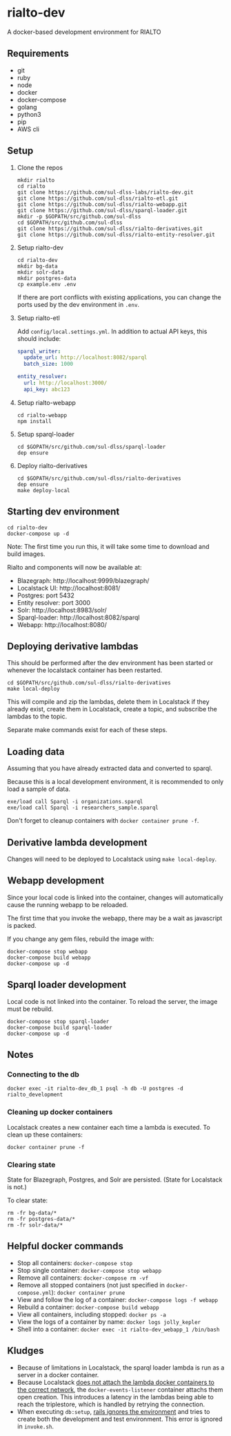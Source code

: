 # rialto-dev
A docker-based development environment for RIALTO

## Requirements
* git
* ruby
* node
* docker
* docker-compose
* golang
* python3
* pip
* AWS cli

## Setup
1. Clone the repos
    ```shell
    mkdir rialto
    cd rialto
    git clone https://github.com/sul-dlss-labs/rialto-dev.git
    git clone https://github.com/sul-dlss/rialto-etl.git
    git clone https://github.com/sul-dlss/rialto-webapp.git
    git clone https://github.com/sul-dlss/sparql-loader.git
    mkdir -p $GOPATH/src/github.com/sul-dlss
    cd $GOPATH/src/github.com/sul-dlss
    git clone https://github.com/sul-dlss/rialto-derivatives.git
    git clone https://github.com/sul-dlss/rialto-entity-resolver.git
    ```
1. Setup rialto-dev
    ```shell
    cd rialto-dev
    mkdir bg-data
    mkdir solr-data
    mkdir postgres-data
    cp example.env .env
    ```

    If there are port conflicts with existing applications, you can change the ports
used by the dev environment in `.env`.
    
1. Setup rialto-etl  
    
    Add `config/local.settings.yml`. In addition to actual API keys, this should include:
  
    ```yaml
    sparql_writer:
      update_url: http://localhost:8082/sparql
      batch_size: 1000

    entity_resolver:
      url: http://localhost:3000/
      api_key: abc123
    ```
    
1. Setup rialto-webapp  
    ```shell
    cd rialto-webapp
    npm install
    ```
    
1. Setup sparql-loader  
    ```shell
    cd $GOPATH/src/github.com/sul-dlss/sparql-loader
    dep ensure
    ```
    
1. Deploy rialto-derivatives
    ```shell
    cd $GOPATH/src/github.com/sul-dlss/rialto-derivatives
    dep ensure
    make deploy-local
    ```

## Starting dev environment

```shell
cd rialto-dev
docker-compose up -d
```

Note: The first time you run this, it will take some time to download and build images.

Rialto and components will now be available at:
* Blazegraph: http://localhost:9999/blazegraph/
* Localstack UI: http://localhost:8081/
* Postgres: port 5432
* Entity resolver: port 3000
* Solr: http://localhost:8983/solr/
* Sparql-loader: http://localhost:8082/sparql
* Webapp: http://localhost:8080/

## Deploying derivative lambdas

This should be performed after the dev environment has been started or whenever
the localstack container has been restarted.

```shell
cd $GOPATH/src/github.com/sul-dlss/rialto-derivatives
make local-deploy
```

This will compile and zip the lambdas, delete them in Localstack if they already exist,
create them in Localstack, create a topic, and subscribe the lambdas to the topic.

Separate make commands exist for each of these steps.

## Loading data

Assuming that you have already extracted data and converted to sparql.

Because this is a local development environment, it is recommended to only load
a sample of data.

```shell
exe/load call Sparql -i organizations.sparql
exe/load call Sparql -i researchers_sample.sparql
```

Don't forget to cleanup containers with `docker container prune -f`.

## Derivative lambda development

Changes will need to be deployed to Localstack using `make local-deploy`.

## Webapp development

Since your local code is linked into the container, changes will automatically cause
the running webapp to be reloaded.

The first time that you invoke the webapp, there may be a wait as javascript is packed.

If you change any gem files, rebuild the image with:

```shell
docker-compose stop webapp
docker-compose build webapp
docker-compose up -d
```

## Sparql loader development

Local code is not linked into the container. To reload the server, the image must be rebuild.

```shell
docker-compose stop sparql-loader
docker-compose build sparql-loader
docker-compose up -d
```

## Notes

### Connecting to the db

```shell
docker exec -it rialto-dev_db_1 psql -h db -U postgres -d rialto_development
```

### Cleaning up docker containers

Localstack creates a new container each time a lambda is executed. To clean up these containers:

```shell
docker container prune -f
```

### Clearing state

State for Blazegraph, Postgres, and Solr are persisted. (State for Localstack is not.)

To clear state:

```shell
rm -fr bg-data/*
rm -fr postgres-data/*
rm -fr solr-data/*
```

## Helpful docker commands

* Stop all containers: `docker-compose stop`
* Stop single container: `docker-compose stop webapp`
* Remove all containers: `docker-compose rm -vf`
* Remove all stopped containers (not just specified in `docker-compose.yml`): `docker container prune`
* View and follow the log of a container: `docker-compose logs -f webapp`
* Rebuild a container: `docker-compose build webapp`
* View all containers, including stopped: `docker ps -a`
* View the logs of a container by name: `docker logs jolly_kepler`
* Shell into a container: `docker exec -it rialto-dev_webapp_1 /bin/bash`

## Kludges

* Because of limitations in Localstack, the sparql loader lambda is run as a server in
  a docker container.
* Because Localstack [does not attach the lambda docker containers to the correct network](https://github.com/localstack/localstack/issues/381),
  the `docker-events-listener` container attachs them open creation. This introduces
  a latency in the lambdas being able to reach the triplestore, which is handled
  by retrying the connection.
* When executing `db:setup`, [rails ignores the environment](https://github.com/rails/rails/issues/27299)
  and tries to create both the development and test environment. This error is
  ignored in `invoke.sh`.
